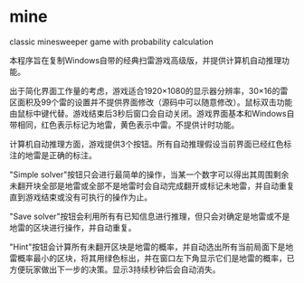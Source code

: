 # mine
classic minesweeper game with probability calculation

本程序旨在复制Windows自带的经典扫雷游戏高级版，并提供计算机自动推理功能。

出于简化界面工作量的考虑，游戏适合1920×1080的显示器分辨率，30×16的雷区面积及99个雷的设置并不提供界面修改（源码中可以随意修改）。鼠标双击功能由鼠标中键代替。游戏结束后3秒后窗口会自动关闭。游戏界面基本和Windows自带相同，红色表示标记为地雷，黄色表示中雷。不提供计时功能。

计算机自动推理方面，游戏提供3个按钮。所有自动推理假设当前界面已经红色标注的地雷是正确的标注。

"Simple solver"按钮只会进行最简单的操作，当某一个数字可以得出其周围剩余未翻开块全部是地雷或全部不是地雷时会自动完成翻开或标记未地雷，并自动重复直到游戏结束或没有可执行的操作为止。

"Save solver"按钮会利用所有有已知信息进行推理，但只会对确定是地雷或不是地雷的区块进行操作，并自动重复。

"Hint"按钮会计算所有未翻开区块是地雷的概率，并自动选出所有当前局面下是地雷概率最小的区块，将其用绿色标出，并在窗口左下角显示它们是地雷的概率，已方便玩家做出下一步的决策。显示3持续秒钟后会自动消失。
